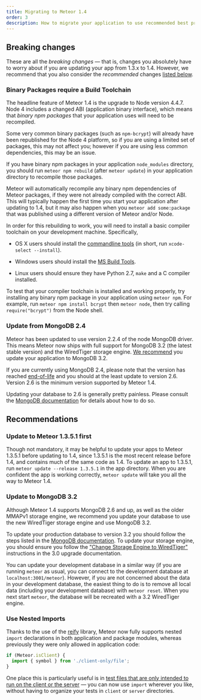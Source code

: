 ```yaml
---
title: Migrating to Meteor 1.4
order: 3
description: How to migrate your application to use recommended best practice as of Meteor 1.4.
---
```


<h2 id="breaking-changes">Breaking changes</h2>

These are all the *breaking changes* &mdash; that is, changes you absolutely have to worry about if you are updating your app from 1.3.x to 1.4. However, we recommend that you also consider the *recommended* changes [listed below](#recommend-changes).

<h3 id="binary-packages-require-build-toolchain">Binary Packages require a Build Toolchain</h3>

The headline feature of Meteor 1.4 is the upgrade to Node version 4.4.7. Node 4 includes a changed ABI (application binary interface), which means that *binary npm packages* that your application uses will need to be recompiled.

Some very common binary packages (such as `npm-bcrypt`) will already have been republished for the Node 4 platform, so if you are using a limited set of packages, this may not affect you; however if you are using less common dependencies, this may be an issue.

If you have binary npm packages in your application `node_modules` directory, you should run `meteor npm rebuild` (after `meteor update`) in your application directory to recompile those packages.

Meteor will automatically recompile any binary npm dependencies of Meteor packages, if they were not already compiled with the correct ABI. This will typically happen the first time you start your application after updating to 1.4, but it may also happen when you `meteor add some:package` that was published using a different version of Meteor and/or Node.

In order for this rebuilding to work, you will need to install a basic compiler toolchain on your development machine. Specifically,

 - OS X users should install the [commandline tools](http://railsapps.github.io/xcode-command-line-tools.html) (in short, run `xcode-select --install`).

 - Windows users should install the [MS Build Tools](https://www.microsoft.com/en-us/download/details.aspx?id=48159).

 - Linux users should ensure they have Python 2.7, `make` and a C compiler installed.

To test that your compiler toolchain is installed and working properly, try installing any binary npm package in your application using `meteor npm`. For example, run `meteor npm install bcrypt` then `meteor node`, then try calling `require("bcrypt")` from the Node shell.

<h3 id="update-from-mongo-2_4">Update from MongoDB 2.4</h3>

Meteor has been updated to use version 2.2.4 of the node MongoDB driver. This means Meteor now ships with full support for MongoDB 3.2 (the latest stable version) and the WiredTiger storage engine. [We recommend](#update-to-mongo-3_2) you update your application to MongoDB 3.2.

If you are currently using MongoDB 2.4, please note that the version has reached [end-of-life](https://www.mongodb.com/support-policy) and you should at the least update to version 2.6. Version 2.6 is the minimum version supported by Meteor 1.4.

Updating your database to 2.6 is generally pretty painless. Please consult the [MongoDB documentation](https://docs.mongodb.com/manual/release-notes/2.6-upgrade/) for details about how to do so.

<h2 id="recommendations">Recommendations</h2>

<h3 id="update-to-1_3_5_1-first">Update to Meteor 1.3.5.1 first</h3>

Though not mandatory, it may be helpful to update your apps to Meteor 1.3.5.1 before updating to 1.4, since 1.3.5.1 is the most recent release before 1.4, and contains much of the same code as 1.4. To update an app to 1.3.5.1, run `meteor update --release 1.3.5.1` in the app directory. When you are confident the app is working correctly, `meteor update` will take you all the way to Meteor 1.4.

<h3 id="update-to-mongo-3_2">Update to MongoDB 3.2</h3>

Although Meteor 1.4 supports MongoDB 2.6 and up, as well as the older MMAPv1 storage engine, we recommend you update your database to use the new WiredTiger storage engine and use MongoDB 3.2.

To update your production database to version 3.2 you should follow the steps listed in the [MongoDB documentation](https://docs.mongodb.com/manual/release-notes/3.2-upgrade/). To update your storage engine, you should ensure you follow the ["Change Storage Engine to WiredTiger"](https://docs.mongodb.com/v3.0/release-notes/3.0-upgrade/#change-storage-engine-to-wiredtiger) instructions in the 3.0 upgrade documentation.

You can update your development database in a similar way (if you are running `meteor` as usual, you can connect to the development database at `localhost:3001/meteor`). However, if you are not concerned about the data in your development database, the easiest thing to do is to remove all local data (including your development database) with `meteor reset`. When you next start `meteor`, the database will be recreated with a 3.2 WiredTiger engine.

<h3 id="nested-imports">Use Nested Imports</h3>

Thanks to the use of the [reify](https://www.npmjs.com/package/reify) library, Meteor now fully supports nested `import` declarations in both application and package modules, whereas previously they were only allowed in application code:

```js
if (Meteor.isClient) {
  import { symbol } from './client-only/file';
}
```

One place this is particularly useful is in [test files that are only intended to run on the client or the server](https://github.com/meteor/todos/commit/3963a65d96cd7ef235a95d5e3a331d6f0606f70f) &mdash; you can now use `import` wherever you like, without having to organize your tests in `client` or `server` directories.
